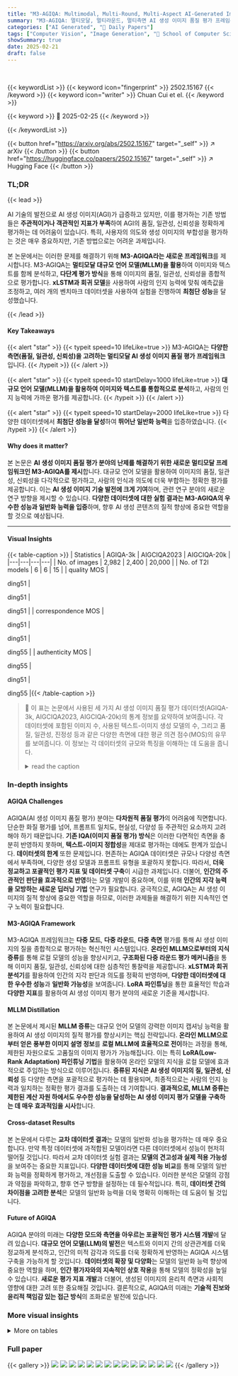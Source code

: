 ```yaml
---
title: "M3-AGIQA: Multimodal, Multi-Round, Multi-Aspect AI-Generated Image Quality Assessment"
summary: "M3-AGIQA: 멀티모달, 멀티라운드, 멀티측면 AI 생성 이미지 품질 평가 프레임워크가 최첨단 성능을 달성!"
categories: ["AI Generated", "🤗 Daily Papers"]
tags: ["Computer Vision", "Image Generation", "🏢 School of Computer Science and Technology, Tongji University, Shanghai, China",]
showSummary: true
date: 2025-02-21
draft: false
---
```


<br>

{{< keywordList >}}
{{< keyword icon="fingerprint" >}} 2502.15167 {{< /keyword >}}
{{< keyword icon="writer" >}} Chuan Cui et el. {{< /keyword >}}
 
{{< keyword >}} 🤗 2025-02-25 {{< /keyword >}}
 
{{< /keywordList >}}

{{< button href="https://arxiv.org/abs/2502.15167" target="_self" >}}
↗ arXiv
{{< /button >}}
{{< button href="https://huggingface.co/papers/2502.15167" target="_self" >}}
↗ Hugging Face
{{< /button >}}




### TL;DR


{{< lead >}}

AI 기술의 발전으로 AI 생성 이미지(AGI)가 급증하고 있지만, 이를 평가하는 기존 방법들은 **주관적이거나 객관적인 지표가 부족**하여 AGI의 품질, 일관성, 신뢰성을 정확하게 평가하는 데 어려움이 있습니다. 특히, 사용자의 의도와 생성 이미지의 부합성을 평가하는 것은 매우 중요하지만, 기존 방법으로는 어려운 과제입니다.

본 논문에서는 이러한 문제를 해결하기 위해 **M3-AGIQA라는 새로운 프레임워크**를 제시합니다.  M3-AGIQA는 **멀티모달 대규모 언어 모델(MLLM)을 활용**하여 이미지와 텍스트를 함께 분석하고, **다단계 평가 방식**을 통해 이미지의 품질, 일관성, 신뢰성을 종합적으로 평가합니다.  **xLSTM과 회귀 모델**을 사용하여 사람의 인지 능력에 맞춰 예측값을 조정하고, 여러 개의 벤치마크 데이터셋을 사용하여 실험을 진행하여 **최첨단 성능**을 달성했습니다.

{{< /lead >}}


#### Key Takeaways

{{< alert "star" >}}
{{< typeit speed=10 lifeLike=true >}} M3-AGIQA는 **다양한 측면(품질, 일관성, 신뢰성)을 고려하는 멀티모달 AI 생성 이미지 품질 평가 프레임워크**입니다. {{< /typeit >}}
{{< /alert >}}

{{< alert "star" >}}
{{< typeit speed=10 startDelay=1000 lifeLike=true >}} **대규모 언어 모델(MLLM)을 활용하여 이미지와 텍스트를 통합적으로 분석**하고, 사람의 인지 능력에 가까운 평가를 제공합니다. {{< /typeit >}}
{{< /alert >}}

{{< alert "star" >}}
{{< typeit speed=10 startDelay=2000 lifeLike=true >}} 다양한 데이터셋에서 **최첨단 성능을 달성**하여 **뛰어난 일반화 능력**을 입증하였습니다. {{< /typeit >}}
{{< /alert >}}

#### Why does it matter?
본 논문은 **AI 생성 이미지 품질 평가 분야의 난제를 해결하기 위한 새로운 멀티모달 프레임워크인 M3-AGIQA를 제시**합니다.  대규모 언어 모델을 활용하여 이미지의 품질, 일관성, 신뢰성을 다각적으로 평가하고, 사람의 인식과 의도에 더욱 부합하는 정확한 평가를 제공합니다.  이는 **AI 생성 이미지 기술 발전에 크게 기여**하며, 관련 연구 분야의 새로운 연구 방향을 제시할 수 있습니다.  **다양한 데이터셋에 대한 실험 결과는 M3-AGIQA의 우수한 성능과 일반화 능력을 입증**하며, 향후 AI 생성 콘텐츠의 질적 향상에 중요한 역할을 할 것으로 예상됩니다.

------
#### Visual Insights





{{< table-caption >}}
| Statistics | AGIQA-3k | AIGCIQA2023 | AIGCIQA-20k |
|---|---|---|---|
| No. of images | 2,982 | 2,400 | 20,000 |
| No. of T2I models | 6 | 6 | 15 |
| quality MOS | 
<span class="ltx_ERROR undefined">


ding</span>51 |
<span class="ltx_ERROR undefined">


ding</span>51 | 
<span class="ltx_ERROR undefined">


ding</span>51 |
| correspondence MOS | 
<span class="ltx_ERROR undefined">


ding</span>51 | 
<span class="ltx_ERROR undefined">


ding</span>51 | 
<span class="ltx_ERROR undefined">


ding</span>55 |
| authenticity MOS | 
<span class="ltx_ERROR undefined">


ding</span>55 | 
<span class="ltx_ERROR undefined">


ding</span>51 | 
<span class="ltx_ERROR undefined">


ding</span>55 |{{< /table-caption >}}

> 🔼 이 표는 논문에서 사용된 세 가지 AI 생성 이미지 품질 평가 데이터셋(AGIQA-3k, AIGCIQA2023, AIGCIQA-20k)의 통계 정보를 요약하여 보여줍니다. 각 데이터셋에 포함된 이미지 수, 사용된 텍스트-이미지 생성 모델의 수, 그리고 품질, 일관성, 진정성 등과 같은 다양한 측면에 대한 평균 의견 점수(MOS)의 유무를 보여줍니다. 이 정보는 각 데이터셋의 규모와 특징을 이해하는 데 도움을 줍니다.
> <details>
> <summary>read the caption</summary>
> Table \thetable: Statistics of the datasets.
> </details>





### In-depth insights


#### AGIQA Challenges
AGIQA(AI 생성 이미지 품질 평가) 분야는 **다차원적 품질 평가**의 어려움에 직면합니다. 단순한 화질 평가를 넘어, 프롬프트 일치도, 현실성, 다양성 등 주관적인 요소까지 고려해야 하기 때문입니다.  **기존 IQA(이미지 품질 평가) 방식**은 이러한 다면적인 측면을 충분히 반영하지 못하며, **텍스트-이미지 정합성**을 제대로 평가하는 데에도 한계가 있습니다.  **데이터셋의 한계** 또한 문제입니다.  현존하는 AGIQA 데이터셋은 규모나 다양성 측면에서 부족하며, 다양한 생성 모델과 프롬프트 유형을 포괄하지 못합니다. 따라서, **더욱 정교하고 포괄적인 평가 지표 및 데이터셋 구축**이 시급한 과제입니다.  더불어, **인간의 주관적인 판단을 효과적으로 반영**하는 모델 개발이 중요하며, 이를 위해 **인간의 지각 능력을 모방하는 새로운 딥러닝 기법** 연구가 필요합니다.  궁극적으로, AGIQA는 AI 생성 이미지의 질적 향상에 중요한 역할을 하므로, 이러한 과제들을 해결하기 위한 지속적인 연구 노력이 필요합니다.

#### M3-AGIQA Framework
M3-AGIQA 프레임워크는 **다중 모드**, **다중 라운드**, **다중 측면** 평가를 통해 AI 생성 이미지의 질을 종합적으로 평가하는 혁신적인 시스템입니다.  **온라인 MLLM으로부터의 지식 증류**를 통해 로컬 모델의 성능을 향상시키고, **구조화된 다중 라운드 평가 메커니즘**을 통해 이미지 품질, 일관성, 신뢰성에 대한 심층적인 통찰력을 제공합니다.  **xLSTM과 회귀 분석기**를 활용하여 인간의 지각 판단과 의도를 정확히 반영하며, **다양한 데이터셋에 대한 우수한 성능**과 **일반화 가능성**을 보여줍니다.  **LoRA 파인튜닝**을 통한 효율적인 학습과 **다양한 지표**를 활용하여 AI 생성 이미지 평가 분야의 새로운 기준을 제시합니다.

#### MLLM Distillation
본 논문에서 제시된 **MLLM 증류**는 대규모 언어 모델의 강력한 이미지 캡셔닝 능력을 활용하여 AI 생성 이미지의 질적 평가를 향상시키는 핵심 전략입니다.  **온라인 MLLM으로부터 얻은 풍부한 이미지 설명 정보**를 **로컬 MLLM에 효율적으로 전이**하는 과정을 통해, 제한된 자원으로도 고품질의 이미지 평가가 가능해집니다. 이는 특히 **LoRA(Low-Rank Adaptation) 파인튜닝 기법**을 활용하여 온라인 모델의 지식을 로컬 모델에 효과적으로 주입하는 방식으로 이루어집니다.  **증류된 지식은 AI 생성 이미지의 질, 일관성, 신뢰성** 등 다양한 측면을 포괄적으로 평가하는 데 활용되며, 최종적으로는 사람의 인지 능력과 일치하는 정확한 평가 결과를 도출하는 데 기여합니다.  **결과적으로, MLLM 증류는 제한된 계산 자원 하에서도 우수한 성능을 달성하는 AI 생성 이미지 평가 모델을 구축하는 데 매우 효과적임을 시사**합니다.

#### Cross-dataset Results
본 논문에서 다루는 **교차 데이터셋 결과**는 모델의 일반화 성능을 평가하는 데 매우 중요합니다.  만약 특정 데이터셋에 과적합된 모델이라면 다른 데이터셋에서 성능이 현저히 떨어질 것입니다.  따라서 교차 데이터셋 실험 결과는 **모델의 견고성과 실제 적용 가능성**을 보여주는 중요한 지표입니다.  **다양한 데이터셋에 대한 성능 비교**를 통해 모델의 일반화 능력을 정확하게 평가하고, 개선점을 도출할 수 있습니다. 이러한 분석은 모델의 강점과 약점을 파악하고, 향후 연구 방향을 설정하는 데 필수적입니다. 특히, **데이터셋 간의 차이점을 고려한 분석**은 모델의 일반화 능력을 더욱 명확히 이해하는 데 도움이 될 것입니다.

#### Future of AGIQA
AGIQA 분야의 미래는 **다양한 모드와 측면을 아우르는 포괄적인 평가 시스템 개발**에 달려 있습니다.  **대규모 언어 모델(LLM)의 발전**은 텍스트와 이미지 간의 상관관계를 더욱 정교하게 분석하고, 인간의 미적 감각과 의도를 더욱 정확하게 반영하는 AGIQA 시스템 구축을 가능하게 할 것입니다.  **데이터셋의 확장 및 다양화**는 모델의 일반화 능력 향상에 중요한 역할을 하며,  **인간 평가자와의 지속적인 상호 작용**을 통해 모델의 정확성을 높일 수 있습니다.  **새로운 평가 지표 개발**과 더불어, 생성된 이미지의 윤리적 측면과 사회적 영향에 대한 고려 또한 중요해질 것입니다.  결론적으로, AGIQA의 미래는 **기술적 진보와 윤리적 책임감 있는 접근 방식**의 조화로운 발전에 있습니다.


### More visual insights




<details>
<summary>More on tables
</summary>


{{< table-caption >}}
| Methods | AGIQA-3k |  |  |  | AIGCIQA2023 |  |  |  |  | AIGCIQA-20k |  |  | 
|---|---|---|---|---|---|---|---|---|---|---|---|---|
|  | Qual. |  | Corr. |  | Qual. |  | Corr. |  | Auth. |  | Qual. |  |
|  | SRCC | PLCC | SRCC | PLCC | SRCC | PLCC | SRCC | PLCC | SRCC | PLCC | SRCC | PLCC |
| VGG16 [simonyan2014very] | 0.8167 | 0.8752 | 0.6867 | 0.8108 | 0.8157 | 0.8282 | 0.6839 | 0.6853 | 0.7399 | 0.7465 | 0.8133 | 0.8660 |
| ResNet50 [he2016deep] | 0.8552 | 0.9072 | 0.7493 | 0.8564 | 0.8190 | 0.8503 | 0.7230 | 0.7270 | 0.7571 | 0.7563 | 0.8036 | 0.8661 |
| ViT/B/16 [dosovitskiy2020image] | 0.8659 | 0.9115 | 0.7478 | 0.8449 | 0.8370 | 0.8618 | 0.7293 | 0.7439 | 0.7783 | 0.7697 | 0.8407 | 0.8904 |
| ViL [alkin2024visionlstm] | 0.8750 | 0.9145 | 0.7570 | 0.8561 | 0.8436 | 0.8770 | 0.7174 | 0.7296 | 0.7753 | 0.7770 | 0.8459 | 0.8852 |
| DBCNN* [zhang2018blind] | 0.8154 | 0.8747 | 0.6329 | 0.7823 | 0.8339 | 0.8577 | 0.6837 | 0.6787 | 0.7485 | 0.7436 | 0.7941 | 0.8542 |
| StairIQA [sun2022blind] | 0.8439 | 0.8989 | 0.7345 | 0.8474 | 0.8264 | 0.8483 | 0.7176 | 0.7133 | 0.7596 | 0.7514 | 0.8126 | 0.8746 |
| MGQA [wang2021multi] | 0.8283 | 0.8944 | 0.7244 | 0.8430 | 0.8093 | 0.8308 | 0.6892 | 0.6745 | 0.7367 | 0.7310 | 0.8107 | 0.8534 |
| HyperIQA [Su_2020_CVPR] | 0.8526 | 0.8975 | 0.7437 | 0.8471 | 0.8357 | 0.8504 | 0.7318 | 0.7222 | 0.7758 | 0.7790 | 0.8171 | 0.8584 |
| AMFF-Net* [zhou2024adaptive] | 0.8565 | 0.9050 | 0.7513 | 0.8476 | 0.8409 | 0.8537 | 0.7782 | 0.7638 | 0.7749 | 0.7643 | - | - |
| MA-AGIQA* [wang2024large] | 0.8939 | 0.9273 | - | - | - | - | - | - | - | - | 0.8644 | 0.9050 |
| IPCE* [peng2024aigc] | 0.8841 | 0.9246 | 0.7697 | 0.8725 | 0.8640 | 0.8788 | 0.7979 | 0.7887 | 0.8097 | 0.7998 | 0.9076 | 0.9274 |
| SF-IQA* [yu2024sf] | 0.9024 | 0.9314 | 0.8454 | 0.9072 | - | - | - | - | - | - | 0.9009 | 0.9268 |
| M3-AGIQA (Ours) | 0.9045 | 0.9317 | 0.8523 | 0.9142 | 0.8618 | 0.8922 | 0.8060 | 0.7973 | 0.8282 | 0.8165 | 0.8988 | 0.9292 |{{< /table-caption >}}
> 🔼 이 표는 논문에서 제시된 세 가지 AI 생성 이미지 품질 평가 데이터 세트(AGIQA-3k, AIGCIQA2023, AIGCIQA-20k)에 대한 다양한 방법들의 성능 비교 결과를 보여줍니다.  표에는 각 방법의 Spearman 순위 상관 계수(SRCC)와 Pearson 선형 상관 계수(PLCC)가 세 가지 측면(품질, 일관성, 신뢰성)별로 제시되어 있습니다.  별표(*)가 표시된 방법들은 해당 논문에서 직접적으로 가져온 결과이며, 굵은 밑줄이 표시된 값은 각 측면에서 가장 우수한 결과와 두 번째로 우수한 결과를 나타냅니다.  이 표는 다양한 방법들의 상대적인 강점과 약점을 비교하여, 제안된 방법의 효과를 평가하는 데 도움을 줍니다.
> <details>
> <summary>read the caption</summary>
> Table \thetable: Comparison results on AGIQA-3k [li2023agiqa], AIGCIQA2023 [wang2023aigciqa2023], and AIGCIQA-20k [li2024aigiqa] among different methods, results of methods with asterisk symbol “∗” are directly retrieved from corresponding papers. Bold and underlined values indicate the best and second-best results, respectively.
> </details>

{{< table-caption >}}
| Present Descriptions | Qual. | Corr. | Auth. | SRCC | PLCC |
|---|---|---|---|---|---| 
|  ✔ | ✔ | ✔ | 0.8816 | 0.9193 |
| ✕ | ✔ | ✔ | 0.8989 | 0.9342 |
| ✕ | ✕ | ✔ | 0.9045 | 0.9317 |
| ✕ | ✕ | ✕ | 0.8999 | 0.9321 |{{< /table-caption >}}
> 🔼 이 표는 논문의 실험 결과를 보여줍니다.  AGIQA-3k 데이터셋의 품질 평가 측면에서, 이미지 설명의 여러 조합(품질, 일치성, 진정성)에 따른 비교 결과를 보여줍니다.  각 조합에 대한 SRCC(Spearman Rank Order Correlation Coefficient)와 PLCC(Pearson Linear Correlation Coefficient) 값을 제시하여, 이미지 설명의 다양한 조합이 모델 성능에 미치는 영향을 분석합니다.  이를 통해 어떤 종류의 이미지 설명이 AGIQA 모델의 정확도 향상에 가장 효과적인지 파악할 수 있습니다.
> <details>
> <summary>read the caption</summary>
> Table \thetable: Comparison results on AGIQA-3k [li2023agiqa] quality aspect with different combinations of image description aspects.
> </details>

</details>




### Full paper

{{< gallery >}}
<img src="paper_images/1.png" class="grid-w50 md:grid-w33 xl:grid-w25" />
<img src="paper_images/2.png" class="grid-w50 md:grid-w33 xl:grid-w25" />
<img src="paper_images/3.png" class="grid-w50 md:grid-w33 xl:grid-w25" />
<img src="paper_images/4.png" class="grid-w50 md:grid-w33 xl:grid-w25" />
<img src="paper_images/5.png" class="grid-w50 md:grid-w33 xl:grid-w25" />
<img src="paper_images/6.png" class="grid-w50 md:grid-w33 xl:grid-w25" />
<img src="paper_images/7.png" class="grid-w50 md:grid-w33 xl:grid-w25" />
<img src="paper_images/8.png" class="grid-w50 md:grid-w33 xl:grid-w25" />
<img src="paper_images/9.png" class="grid-w50 md:grid-w33 xl:grid-w25" />
<img src="paper_images/10.png" class="grid-w50 md:grid-w33 xl:grid-w25" />
<img src="paper_images/11.png" class="grid-w50 md:grid-w33 xl:grid-w25" />
<img src="paper_images/12.png" class="grid-w50 md:grid-w33 xl:grid-w25" />
<img src="paper_images/13.png" class="grid-w50 md:grid-w33 xl:grid-w25" />
<img src="paper_images/14.png" class="grid-w50 md:grid-w33 xl:grid-w25" />
{{< /gallery >}}